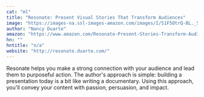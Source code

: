 ```yaml
---
cat: "ml"
title: "Resonate: Present Visual Stories That Transform Audiences"
image: "https://images-na.ssl-images-amazon.com/images/I/51F5OtrQ-BL._SX258_BO1,204,203,200_.jpg"
author: "Nancy Duarte"
amazon: "https://www.amazon.com/Resonate-Present-Stories-Transform-Audiences/dp/0470632011/ref=sr_1_1?ie=UTF8&qid=1482063992&sr=8-1&keywords=Resonate"
hn: ""
hntitle: "n/a"
website: "http://resonate.duarte.com/"
---
```


 Resonate helps you make a strong connection with your audience and lead them to purposeful action. The author's approach is simple: building a presentation today is a bit like writing a documentary. Using this approach, you'll convey your content with passion, persuasion, and impact.

